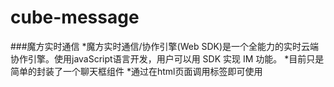 # cube-message
###魔方实时通信
*魔方实时通信/协作引擎(Web SDK)是一个全能力的实时云端协作引擎。使用javaScript语言开发，用户可以用 SDK 实现 IM 功能。
*目前只是简单的封装了一个聊天框组件
*通过在html页面调用<cube-message>标签即可使用
